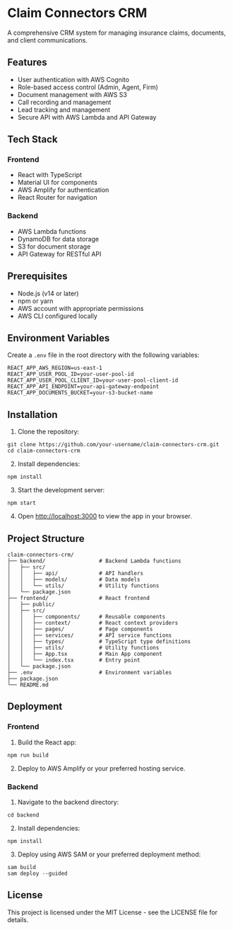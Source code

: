 # Claim Connectors CRM

A comprehensive CRM system for managing insurance claims, documents, and client communications.

## Features

- User authentication with AWS Cognito
- Role-based access control (Admin, Agent, Firm)
- Document management with AWS S3
- Call recording and management
- Lead tracking and management
- Secure API with AWS Lambda and API Gateway

## Tech Stack

### Frontend
- React with TypeScript
- Material UI for components
- AWS Amplify for authentication
- React Router for navigation

### Backend
- AWS Lambda functions
- DynamoDB for data storage
- S3 for document storage
- API Gateway for RESTful API

## Prerequisites

- Node.js (v14 or later)
- npm or yarn
- AWS account with appropriate permissions
- AWS CLI configured locally

## Environment Variables

Create a `.env` file in the root directory with the following variables:

```
REACT_APP_AWS_REGION=us-east-1
REACT_APP_USER_POOL_ID=your-user-pool-id
REACT_APP_USER_POOL_CLIENT_ID=your-user-pool-client-id
REACT_APP_API_ENDPOINT=your-api-gateway-endpoint
REACT_APP_DOCUMENTS_BUCKET=your-s3-bucket-name
```

## Installation

1. Clone the repository:
```
git clone https://github.com/your-username/claim-connectors-crm.git
cd claim-connectors-crm
```

2. Install dependencies:
```
npm install
```

3. Start the development server:
```
npm start
```

4. Open [http://localhost:3000](http://localhost:3000) to view the app in your browser.

## Project Structure

```
claim-connectors-crm/
├── backend/                 # Backend Lambda functions
│   ├── src/
│   │   ├── api/             # API handlers
│   │   ├── models/          # Data models
│   │   └── utils/           # Utility functions
│   └── package.json
├── frontend/                # React frontend
│   ├── public/
│   ├── src/
│   │   ├── components/      # Reusable components
│   │   ├── context/         # React context providers
│   │   ├── pages/           # Page components
│   │   ├── services/        # API service functions
│   │   ├── types/           # TypeScript type definitions
│   │   ├── utils/           # Utility functions
│   │   ├── App.tsx          # Main App component
│   │   └── index.tsx        # Entry point
│   └── package.json
├── .env                     # Environment variables
├── package.json
└── README.md
```

## Deployment

### Frontend

1. Build the React app:
```
npm run build
```

2. Deploy to AWS Amplify or your preferred hosting service.

### Backend

1. Navigate to the backend directory:
```
cd backend
```

2. Install dependencies:
```
npm install
```

3. Deploy using AWS SAM or your preferred deployment method:
```
sam build
sam deploy --guided
```

## License

This project is licensed under the MIT License - see the LICENSE file for details. 